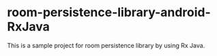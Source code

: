 # room-persistence-library-android-RxJava
This is a sample project for room persistence library by using Rx Java.
